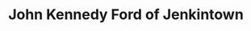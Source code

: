 ---
title: "John Kennedy Ford of Jenkintown"
url: /jenkintown/john-kennedy-ford-of-jenkintown/
shop: car
---